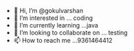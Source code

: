 - 👋 Hi, I’m @gokulvarshan
- 👀 I’m interested in ... coding 
- 🌱 I’m currently learning ...java
- 💞️ I’m looking to collaborate on ... testing 
- 📫 How to reach me ...9361464412

<!---
gokulvarshan/gokulvarshan is a ✨ special ✨ repository because its `README.md` (this file) appears on your GitHub profile.
You can click the Preview link to take a look at your changes.
--->
